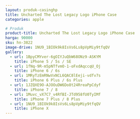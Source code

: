 ```yaml
---
layout: produk-casinghp
title: Uncharted The Lost Legacy Logo iPhone Case
categories: apple

# Produk
product-title: Uncharted The Lost Legacy Logo iPhone Case
harga: 90000
sku: hn-3822
image-drive: 1NU9_1BIOk9k8IsVs6Ls8pVpMiy9tfqQV
gallery:
  - url: 1BpyCMYver-6gOIYJuQbW68ONz9-ASKYM
    title: iPhone 5 / 5s / SE
  - url: 1fNq-9R-m5pNTfvmO-1-oFxdAqccqU_Oj
    title: iPhone 6 / 6s
  - url: 1MRyTzEmRNwVxNCL6QAC8lEeji-vdfv7s
    title: iPhone 6 Plus / 6s Plus
  - url: 1JZQXE9O-AJOOuDW6Do8t24RreaPpCdyf
    title: iPhone 7 / 8
  - url: 1Muvc_vX7C7_v4RfBI-JTd958fU0TyIMf
    title: iPhone 7 Plus / 8 Plus
  - url: 1NU9_1BIOk9k8IsVs6Ls8pVpMiy9tfqQV
    title: iPhone X
---
```

